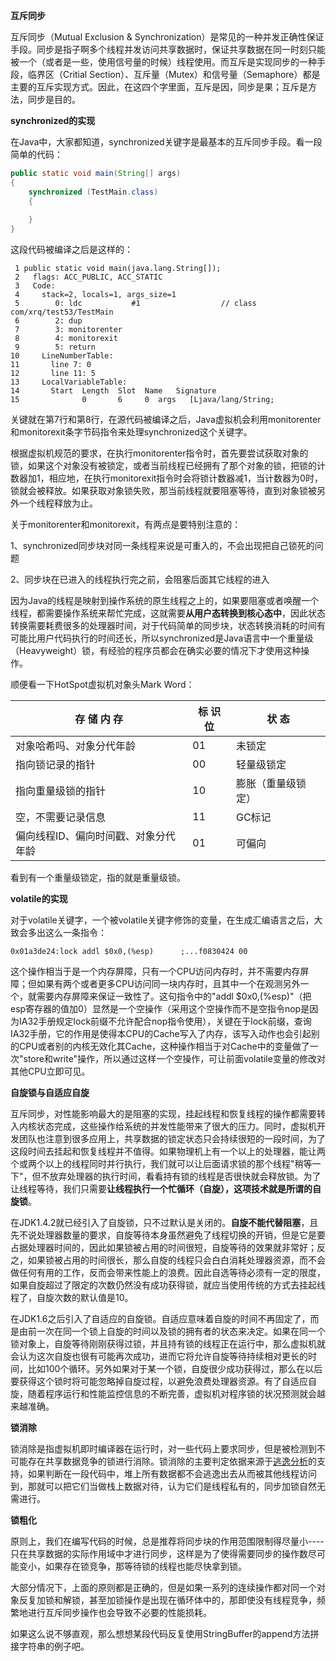 **互斥同步**

互斥同步（Mutual Exclusion & Synchronization）是常见的一种并发正确性保证手段。同步是指子啊多个线程并发访问共享数据时，保证共享数据在同一时刻只能被一个（或者是一些，使用信号量的时候）线程使用。而互斥是实现同步的一种手段，临界区（Critial Section）、互斥量（Mutex）和信号量（Semaphore）都是主要的互斥实现方式。因此，在这四个字里面，互斥是因，同步是果；互斥是方法，同步是目的。

 

**synchronized的实现**

在Java中，大家都知道，synchronized关键字是最基本的互斥同步手段。看一段简单的代码：

```java
public static void main(String[] args)
{
    synchronized (TestMain.class)
    {
        
    }
}
```

这段代码被编译之后是这样的：

```
 1 public static void main(java.lang.String[]);
 2   flags: ACC_PUBLIC, ACC_STATIC
 3   Code:
 4     stack=2, locals=1, args_size=1
 5        0: ldc           #1                  // class com/xrq/test53/TestMain
 6        2: dup
 7        3: monitorenter
 8        4: monitorexit
 9        5: return
10     LineNumberTable:
11       line 7: 0
12       line 11: 5
13     LocalVariableTable:
14       Start  Length  Slot  Name   Signature
15              0       6     0  args   [Ljava/lang/String;
```



关键就在第7行和第8行，在源代码被编译之后，Java虚拟机会利用monitorenter和monitorexit条字节码指令来处理synchronized这个关键字。

根据虚拟机规范的要求，在执行monitorenter指令时，首先要尝试获取对象的锁，如果这个对象没有被锁定，或者当前线程已经拥有了那个对象的锁，把锁的计数器加1，相应地，在执行monitorexit指令时会将锁计数器减1，当计数器为0时，锁就会被释放。如果获取对象锁失败，那当前线程就要阻塞等待，直到对象锁被另外一个线程释放为止。

关于monitorenter和monitorexit，有两点是要特别注意的：

1、synchronized同步块对同一条线程来说是可重入的，不会出现把自己锁死的问题

2、同步块在已进入的线程执行完之前，会阻塞后面其它线程的进入

因为Java的线程是映射到操作系统的原生线程之上的，如果要阻塞或者唤醒一个线程，都需要操作系统来帮忙完成，这就需要**从用户态转换到核心态中**，因此状态转换需要耗费很多的处理器时间，对于代码简单的同步块，状态转换消耗的时间有可能比用户代码执行的时间还长，所以synchronized是Java语言中一个重量级（Heavyweight）锁，有经验的程序员都会在确实必要的情况下才使用这种操作。

顺便看一下HotSpot虚拟机对象头Mark Word：

| **存 储 内 存**                      | **标 识 位** | **状    态**       |
| ------------------------------------ | ------------ | ------------------ |
| 对象哈希吗、对象分代年龄             | 01           | 未锁定             |
| 指向锁记录的指针                     | 00           | 轻量级锁定         |
| 指向重量级锁的指针                   | 10           | 膨胀（重量级锁定） |
| 空，不需要记录信息                   | 11           | GC标记             |
| 偏向线程ID、偏向时间戳、对象分代年龄 | 01           | 可偏向             |

看到有一个重量级锁定，指的就是重量级锁。

 

**volatile的实现**

对于volatile关键字，一个被volatile关键字修饰的变量，在生成汇编语言之后，大致会多出这么一条指令：

```
0x01a3de24:lock addl $0x0,(%esp)      ;...f0830424 00
```

这个操作相当于是一个内存屏障，只有一个CPU访问内存时，并不需要内存屏障；但如果有两个或者更多CPU访问同一块内存时，且其中一个在观测另外一个，就需要内存屏障来保证一致性了。这句指令中的"addl $0x0,(%esp)"（把esp寄存器的值加0）显然是一个空操作（采用这个空操作而不是空指令nop是因为IA32手册规定lock前缀不允许配合nop指令使用），关键在于lock前缀，查询IA32手册，它的作用是使得本CPU的Cache写入了内存，该写入动作也会引起别的CPU或者别的内核无效化其Cache，这种操作相当于对Cache中的变量做了一次"store和write"操作，所以通过这样一个空操作，可让前面volatile变量的修改对其他CPU立即可见。

 

**自旋锁与自适应自旋**

互斥同步，对性能影响最大的是阻塞的实现，挂起线程和恢复线程的操作都需要转入内核状态完成，这些操作给系统的并发性能带来了很大的压力。同时，虚拟机开发团队也注意到很多应用上，共享数据的锁定状态只会持续很短的一段时间，为了这段时间去挂起和恢复线程并不值得。如果物理机上有一个以上的处理器，能让两个或两个以上的线程同时并行执行，我们就可以让后面请求锁的那个线程"稍等一下"，但不放弃处理器的执行时间，看看持有锁的线程是否很快就会释放锁。为了让线程等待，我们只需要**让线程执行一个忙循环（自旋），这项技术就是所谓的自旋锁**。

在JDK1.4.2就已经引入了自旋锁，只不过默认是关闭的。**自旋不能代替阻塞**，且先不说处理器数量的要求，自旋等待本身虽然避免了线程切换的开销，但是它是要占据处理器时间的，因此如果锁被占用的时间很短，自旋等待的效果就非常好；反之，如果锁被占用的时间很长，那么自旋的线程只会白白消耗处理器资源，而不会做任何有用的工作，反而会带来性能上的浪费。因此自选等待必须有一定的限度，如果自旋超过了限定的次数仍然没有成功获得锁，就应当使用传统的方式去挂起线程了，自旋次数的默认值是10。

在JDK1.6之后引入了自适应的自旋锁。自适应意味着自旋的时间不再固定了，而是由前一次在同一个锁上自旋的时间以及锁的拥有者的状态来决定。如果在同一个锁对象上，自旋等待刚刚获得过锁，并且持有锁的线程正在运行中，那么虚拟机就会认为这次自旋也很有可能再次成功，进而它将允许自旋等待持续相对更长的时间，比如100个循环。另外如果对于某一个锁，自旋很少成功获得过，那么在以后要获得这个锁时将可能忽略掉自旋过程，以避免浪费处理器资源。有了自适应自旋，随着程序运行和性能监控信息的不断完善，虚拟机对程序锁的状况预测就会越来越准确。

 

**锁消除**

锁消除是指虚拟机即时编译器在运行时，对一些代码上要求同步，但是被检测到不可能存在共享数据竞争的锁进行消除。锁消除的主要判定依据来源于[逃逸分析](http://www.cnblogs.com/xrq730/p/4857820.html)的支持，如果判断在一段代码中，堆上所有数据都不会逃逸出去从而被其他线程访问到，那就可以把它们当做栈上数据对待，认为它们是线程私有的，同步加锁自然无需进行。

 

**锁粗化**

原则上，我们在编写代码的时候，总是推荐将同步块的作用范围限制得尽量小----只在共享数据的实际作用域中才进行同步，这样是为了使得需要同步的操作数尽可能变小，如果存在锁竞争，那等待锁的线程也能尽快拿到锁。

大部分情况下，上面的原则都是正确的，但是如果一系列的连续操作都对同一个对象反复加锁和解锁，甚至加锁操作是出现在循环体中的，那即使没有线程竞争，频繁地进行互斥同步操作也会导致不必要的性能损耗。

如果这么说不够直观，那么想想某段代码反复使用StringBuffer的append方法拼接字符串的例子吧。